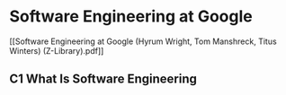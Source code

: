 # Software Engineering at Google
[[Software Engineering at Google (Hyrum Wright, Tom Manshreck, Titus Winters) (Z-Library).pdf]]
## C1 What Is Software Engineering